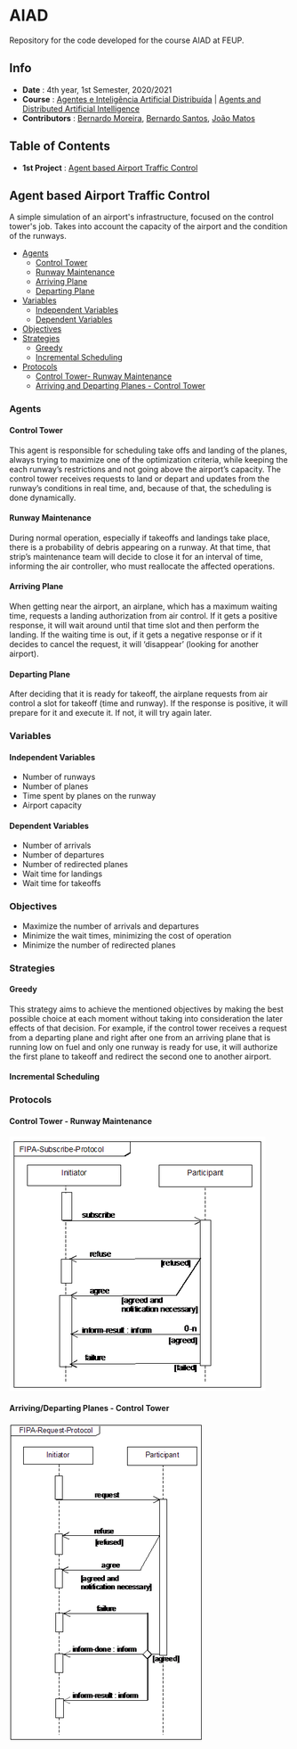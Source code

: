 # AIAD
Repository for the code developed for the course AIAD at FEUP.

## Info
 * **Date** : 4th year, 1st Semester, 2020/2021
 * **Course** : [Agentes e Inteligência Artificial Distribuída](https://sigarra.up.pt/feup/pt/ucurr_geral.ficha_uc_view?pv_ocorrencia_id=459491) | [Agents and Distributed Artificial Intelligence](https://sigarra.up.pt/feup/en/UCURR_GERAL.FICHA_UC_VIEW?pv_ocorrencia_id=459491)
 * **Contributors** : [Bernardo Moreira](https://github.com/BernardoCMoreira), [Bernardo Santos](https://github.com/bernas670), [João Matos](https://github.com/joaonmatos)

## Table of Contents
 * **1st Project** : [Agent based Airport Traffic Control](#agent-based-airport-traffic-control)

## Agent based Airport Traffic Control

A simple simulation of an airport's infrastructure, focused on the control tower's job. Takes into account the capacity of the airport and the condition of the runways.

 * [Agents](#agents)
   * [Control Tower](#control-tower)
   * [Runway Maintenance](#runway-maintenance)
   * [Arriving Plane](#arriving-plane)
   * [Departing Plane](#departing-plane)
 * [Variables](#variables)
   * [Independent Variables](#independent-variables)
   * [Dependent Variables](#dependent-variables)
 * [Objectives](#objectives)
 * [Strategies](#strategies)
   * [Greedy](#greedy)
   * [Incremental Scheduling](#incremental-scheduling)
 * [Protocols](#protocols)
   * [Control Tower- Runway Maintenance](#control-tower---runway-maintenance)
   * [Arriving and Departing Planes - Control Tower](#arriving-and-departing-planes---control-tower)

### Agents
#### Control Tower
This agent is responsible for scheduling take offs and landing of the planes, always trying to maximize one of the optimization criteria, while keeping the each runway’s restrictions and not going above the airport’s capacity. The control tower receives requests to land or depart and updates from the runway’s conditions in real time, and, because of that, the scheduling is done dynamically.
#### Runway Maintenance
During normal operation, especially if takeoffs and landings take place, there is a probability of debris appearing on a runway. At that time, that strip’s maintenance team will decide to close it for an interval of time, informing the air controller, who must reallocate the affected operations.
#### Arriving Plane
When getting near the airport, an airplane, which has a maximum waiting time, requests a landing authorization from air control. If it gets a positive response, it will wait around until that time slot and then perform the landing. If the waiting time is out, if it gets a negative response or if it decides to cancel the request, it will ‘disappear’ (looking for another airport).
#### Departing Plane
After deciding that it is ready for takeoff, the airplane requests from air control a slot for takeoff (time and runway). If the response is positive, it will prepare for it and execute it. If not, it will try again later.

### Variables
#### Independent Variables
 * Number of runways
 * Number of planes
 * Time spent by planes on the runway
 * Airport capacity
#### Dependent Variables
 * Number of arrivals
 * Number of departures
 * Number of redirected planes
 * Wait time for landings
 * Wait time for takeoffs

### Objectives
 * Maximize the number of arrivals and departures
 * Minimize the wait times, minimizing the cost of operation
 * Minimize the number of redirected planes

### Strategies
#### Greedy
This strategy aims to achieve the mentioned objectives by making the best possible choice at each moment without taking into consideration the later effects of that decision. For example, if the control tower receives a request from a departing plane and right after one from an arriving plane that is running low on fuel and only one runway is ready for use, it will authorize the first plane to takeoff and redirect the second one to another airport.
#### Incremental Scheduling


### Protocols
#### Control Tower - Runway Maintenance

![fipa subscribe protocol](./images/fipa-subscribe-diagram.gif)

#### Arriving/Departing Planes - Control Tower

![fipa request protocol](./images/fipa-request-diagram.gif)
